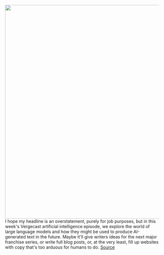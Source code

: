<img src='https://cdn.vox-cdn.com/thumbor/qtEqMQtrs9mWFaPoSqPEAeFsPSk=/0x0:2040x1360/1200x800/filters:focal(857x517:1183x843)/cdn.vox-cdn.com/uploads/chorus_image/image/69920193/VRG_ILLO_3180_AI_001.0.jpg' width='700px' /><br/>
I hope my headline is an overstatement, purely for job purposes, but in this week's Vergecast artificial intelligence episode, we explore the world of large language models and how they might be used to produce AI-generated text in the future. Maybe it'll give writers ideas for the next major franchise series, or write full blog posts, or, at the very least, fill up websites with copy that's too arduous for humans to do.
<a href='https://www.theverge.com/2021/9/28/22696041/artificial-intelligence-ai-gpt-3-writer-podcast-vergecast'> Source <a/>